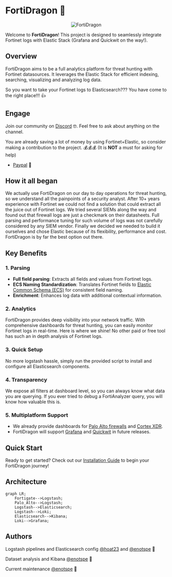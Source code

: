 # FortiDragon 🐉

<div align="center">
    <img src="https://github.com/enotspe/fortinet-2-elasticsearch/blob/master/images/logo_with_name_small.jpg" alt="FortiDragon" />
</div>

Welcome to **FortiDragon**! This project is designed to seamlessly integrate Fortinet logs with Elastic Stack (Grafana and Quickwit on the way!).

## Overview

FortiDragon aims to be a full analytics platform for threat hunting with Fortinet datasources. It leverages the Elastic Stack for efficient indexing, searching, visualizing and analyzing log data.

So you want to take your Fortinet logs to Elasticsearch??? You have come to the right place!!! 👍

## Engage

Join our community on [Discord](https://discord.gg/9qn4enV) 🤓. Feel free to ask about anything on the channel.

You are already saving a lot of money by using Fortinet+Elastic, so consider making a contribution to the project. 💰💰💰 (It is **NOT** a must for asking for help)

- [Paypal](https://www.paypal.com/paypalme/fortidragon) 🤑

## How it all began

We actually use FortiDragon on our day to day operations for threat hunting, so we understand all the painpoints of a security analyst. After 10+ years experience with Fortinet we could not find a solution that could extract all the juice out of Fortinet logs. We tried several SIEMs along the way and found out that firewall logs are just a checkmark on their datasheets. Full parsing and performance tuning for such volume of logs was not carefully considered by any SIEM vendor. Finally we decided we needed to build it ourselves and chose Elastic because of its flexibility, performance and cost. FortiDragon is by far the best option out there.

## Key Benefits

### 1. **Parsing**
- **Full field parsing**: Extracts all fields and values from Fortinet logs.
- **ECS Naming Standardization**: Translates Fortinet fields to [Elastic Common Schema (ECS)](https://www.elastic.co/guide/en/ecs/current/index.html) for consistent field naming.
- **Enrichment**: Enhances log data with additional contextual information.

### 2. **Analytics**
FortiDragon provides deep visibility into your network traffic. With comprehensive dashboards for threat hunting, you can easily monitor Fortinet logs in real-time. Here is where we shine! No other paid or free tool has such an in depth analysis of Fortinet logs.

### 3. **Quick Setup**
No more logstash hassle, simply run the provided script to install and configure all Elasticsearch components.

### 4. **Transparency**
We expose all filters at dashboard level, so you can always know what data you are querying. If you ever tried to debug a FortiAnalyzer query, you will know how valuable this is.

### 5. **Multiplatform Support**
- We already provide dashboards for [Palo Alto firewalls](https://github.com/enotspe/fortinet-2-elasticsearch/blob/master/kibana/panw%20panos%20ELK%208143.ndjson) and [Cortex XDR](https://github.com/enotspe/fortinet-2-elasticsearch/blob/master/kibana/panw%20cortex%20ELK%208132.ndjson).
- FortiDragon will support [Grafana](https://grafana.com/) and [Quickwit](https://quickwit.io/) in future releases.

## Quick Start

Ready to get started? Check out our [Installation Guide](installation/index.md) to begin your FortiDragon journey!

## Architecture

```mermaid
graph LR;
    Fortigate-->Logstash;
    Palo_Alto-->Logstash;
    Logstash-->Elasticsearch;
    Logstash-->Loki;
    Elasticsearch-->Kibana;
    Loki-->Grafana;
```

## Authors

Logstash pipelines and Elasticsearch config [@hoat23](https://github.com/hoat23) and [@enotspe](https://github.com/enotspe) 🐉

Dataset analysis and Kibana [@enotspe](https://github.com/enotspe) 🐉

Current maintenance [@enotspe](https://github.com/enotspe) 🐉
